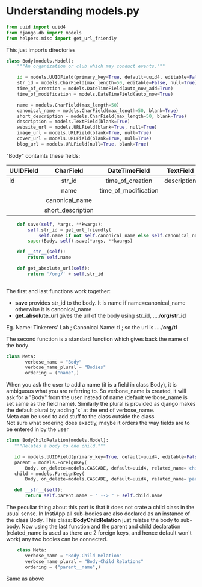 # Understanding models.py

```python
from uuid import uuid4
from django.db import models
from helpers.misc import get_url_friendly
```
This just imports directories
```python
class Body(models.Model):
    """An organization or club which may conduct events."""

    id = models.UUIDField(primary_key=True, default=uuid4, editable=False)
    str_id = models.CharField(max_length=50, editable=False, null=True)
    time_of_creation = models.DateTimeField(auto_now_add=True)
    time_of_modification = models.DateTimeField(auto_now=True)

    name = models.CharField(max_length=50)
    canonical_name = models.CharField(max_length=50, blank=True)
    short_description = models.CharField(max_length=50, blank=True)
    description = models.TextField(blank=True)
    website_url = models.URLField(blank=True, null=True)
    image_url = models.URLField(blank=True, null=True)
    cover_url = models.URLField(blank=True, null=True)
    blog_url = models.URLField(null=True, blank=True)
   ```
"Body" containts these fields:

|  UUIDField    |   CharField   | DateTimeField |TextField|URLField|
| ------------- |:-------------:|:-------------:|:-------:|:------:|
|   id | str_id |   time_of_creation      |description|website_url|
|       | name      |  time_of_modification        |   | image_url|
|   |    canonical_name | | |cover_url|
|        |short_description|||blog_url|

```python
    def save(self, *args, **kwargs):
        self.str_id = get_url_friendly(
            self.name if not self.canonical_name else self.canonical_name)
        super(Body, self).save(*args, **kwargs)

    def __str__(self):
        return self.name

    def get_absolute_url(self):
        return '/org/' + self.str_id
  
  ```

The first and last functions work together:

- **save** provides str_id to the body. It is name if name=canonical_name otherwise it is canonical_name
- **get_absolute_url** gives the url of the body using str_id, ..../**org/str_id**

Eg. Name: Tinkerers' Lab ; Canonical Name: tl ; so the url is ..../**org/tl** <br />

The second function is a standard function which gives back the name of the body <br />

 ```python
 class Meta:
        verbose_name = "Body"
        verbose_name_plural = "Bodies"
        ordering = ("name",)
 
 ```
When you ask the user to add a name (it is a field in class Body), it is ambiguous what you are referring to. So verbone_name is created, it will ask for a "Body" from the user instead of name (default verbose_name is set same as the field name). Similarly the plural is provided as django makes the default plural by adding 's' at the end of verbose_name.<br />
Meta can be used to add stuff to the class outside the class<br />
Not sure what ordering does exactly, maybe it orders the way fields are to be entered in by the user

 
 ```python
 class BodyChildRelation(models.Model):
    """Relates a body to one child."""

    id = models.UUIDField(primary_key=True, default=uuid4, editable=False)
    parent = models.ForeignKey(
        Body, on_delete=models.CASCADE, default=uuid4, related_name='children')
    child = models.ForeignKey(
        Body, on_delete=models.CASCADE, default=uuid4, related_name='parents')

    def __str__(self):
        return self.parent.name + " --> " + self.child.name
 
 ```
 The peculiar thing about this part is that it does not crate a child class in the usual sense. In InstiApp all sub-bodies are also declared as an instance of the class Body. This class: **BodyChildRelation** just relates the body to sub-body. Now using the last function and the parent and child declaration (related_name is used as there are 2 foreign keys, and hence default won't work) any two bodies can be connected. 

 ```python
     class Meta:
        verbose_name = "Body-Child Relation"
        verbose_name_plural = "Body-Child Relations"
        ordering = ("parent__name",)
 ```
 Same as above 
